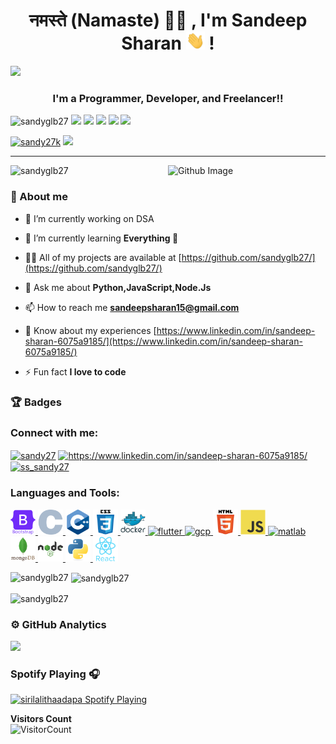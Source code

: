 <h1 align="center"> नमस्ते (Namaste) 🙏🏻 , I'm Sandeep Sharan <img src="https://raw.githubusercontent.com/ABSphreak/ABSphreak/master/gifs/Hi.gif" width="30px"> ! </h1>
<!-- <img src="https://user-images.githubusercontent.com/54361799/108709847-4409a300-7539-11eb-8481-274ec80833a1.png" style='margin-right:"1200px";margin-left:250px;'/> -->
<img src="https://raw.githubusercontent.com/halfrost/halfrost/master/icons/header_.png"/>
<h3 align="center">I'm a Programmer, Developer, and Freelancer!!</h3>

<p>
    <img src="https://komarev.com/ghpvc/?username=sandyglb27&label=Profile%20views&color=0e75b6&style=flat" alt="sandyglb27" />
    <a href="https://github.com/sandyglb27/"><img src="https://img.shields.io/github/followers/sandyglb27?color=%234CC61E&label=GitHub%20Followers%20%3A"/></a>
    <a href="https://github.com/sandyglb27?tab=repositories"><img src="https://badges.frapsoft.com/os/v2/open-source.svg?v=103"/></a>
    <a href="mailto:sandeepsharan15@gmail.com?subject=[GitHub]%20🔥%20Ask%20me%20anything&body=Hello%20sandyglb27 :wave:,%2C%0A%0AI am%20sending%20you%20this%20mail%20after%20seeing%20your%20GitHub profile%20to..."><img src="https://img.shields.io/badge/Ask%20me-anything-1abc9c.svg"/></a>
    <img src="https://img.shields.io/badge/Os-Debian-a80030"/>
    <img src="https://camo.githubusercontent.com/c1a01ddb58e7b6923314da9ad1142f993a25ffc8d31183bc1ffe66ea386697af/68747470733a2f2f696d672e736869656c64732e696f2f62616467652f666f6375732d46756c6c537461636b2d627269676874677265656e" />
  </p>


<p align="left"> 
<a href="https://twitter.com/sandy27k" target="blank"><img src="https://img.shields.io/twitter/follow/sandy27k?logo=twitter&style=for-the-badge" alt="sandy27k" /></a>
<a href="https://www.linkedin.com/in/sandeep-sharan-6075a9185/"><img src="https://img.shields.io/badge/-sandeep%20sharan-6075a9185/?style=for-the-badge&logo=Linkedin&logoColor=white"/></a>
</p>

<hr><img width="50%" align="right" alt="Github Image" src="https://raw.githubusercontent.com/onimur/.github/master/.resources/git-header.svg" />

<p align="left"> <img src="https://komarev.com/ghpvc/?username=sandyglb27&label=Profile%20views&color=0e75b6&style=flat" alt="sandyglb27" /> </p>

<h3> 🧑 About me </h3>

- 🔭 I’m currently working on DSA

- 🌱 I’m currently learning **Everything 🤣**

- 👨‍💻 All of my projects are available at [https://github.com/sandyglb27/](https://github.com/sandyglb27/)

- 💬 Ask me about **Python,JavaScript,Node.Js**

- 📫 How to reach me **sandeepsharan15@gmail.com**

- 📄 Know about my experiences [https://www.linkedin.com/in/sandeep-sharan-6075a9185/](https://www.linkedin.com/in/sandeep-sharan-6075a9185/)

- ⚡ Fun fact **I love to code**

<h3> 🏆 Badges </h3>

<h3 align="left">Connect with me:</h3>
<p align="left">
<a href="https://dev.to/sandy27" target="blank"><img align="center" src="https://cdn.jsdelivr.net/npm/simple-icons@3.0.1/icons/dev-dot-to.svg" alt="sandy27" height="30" width="40" /></a>
<a href="https://linkedin.com/in/https://www.linkedin.com/in/sandeep-sharan-6075a9185/" target="blank"><img align="center" src="https://cdn.jsdelivr.net/npm/simple-icons@3.0.1/icons/linkedin.svg" alt="https://www.linkedin.com/in/sandeep-sharan-6075a9185/" height="30" width="40" /></a>
<a href="https://instagram.com/ss_sandy27" target="blank"><img align="center" src="https://cdn.jsdelivr.net/npm/simple-icons@3.0.1/icons/instagram.svg" alt="ss_sandy27" height="30" width="40" /></a>
</p>

<h3 align="left">Languages and Tools:</h3>
<p align="left"> <a href="https://getbootstrap.com" target="_blank"> <img src="https://raw.githubusercontent.com/devicons/devicon/master/icons/bootstrap/bootstrap-plain-wordmark.svg" alt="bootstrap" width="40" height="40"/> </a> <a href="https://www.cprogramming.com/" target="_blank"> <img src="https://raw.githubusercontent.com/devicons/devicon/master/icons/c/c-original.svg" alt="c" width="40" height="40"/> </a> <a href="https://www.w3schools.com/cpp/" target="_blank"> <img src="https://raw.githubusercontent.com/devicons/devicon/master/icons/cplusplus/cplusplus-original.svg" alt="cplusplus" width="40" height="40"/> </a> <a href="https://www.w3schools.com/css/" target="_blank"> <img src="https://raw.githubusercontent.com/devicons/devicon/master/icons/css3/css3-original-wordmark.svg" alt="css3" width="40" height="40"/> </a> <a href="https://www.docker.com/" target="_blank"> <img src="https://raw.githubusercontent.com/devicons/devicon/master/icons/docker/docker-original-wordmark.svg" alt="docker" width="40" height="40"/> </a> <a href="https://flutter.dev" target="_blank"> <img src="https://www.vectorlogo.zone/logos/flutterio/flutterio-icon.svg" alt="flutter" width="40" height="40"/> </a> <a href="https://cloud.google.com" target="_blank"> <img src="https://www.vectorlogo.zone/logos/google_cloud/google_cloud-icon.svg" alt="gcp" width="40" height="40"/> </a> <a href="https://www.w3.org/html/" target="_blank"> <img src="https://raw.githubusercontent.com/devicons/devicon/master/icons/html5/html5-original-wordmark.svg" alt="html5" width="40" height="40"/> </a> <a href="https://developer.mozilla.org/en-US/docs/Web/JavaScript" target="_blank"> <img src="https://raw.githubusercontent.com/devicons/devicon/master/icons/javascript/javascript-original.svg" alt="javascript" width="40" height="40"/> </a> <a href="https://www.mathworks.com/" target="_blank"> <img src="https://raw.githubusercontent.com/simple-icons/simple-icons/master/icons/mathworks.svg" alt="matlab" width="40" height="40"/> </a> <a href="https://www.mongodb.com/" target="_blank"> <img src="https://raw.githubusercontent.com/devicons/devicon/master/icons/mongodb/mongodb-original-wordmark.svg" alt="mongodb" width="40" height="40"/> </a> <a href="https://nodejs.org" target="_blank"> <img src="https://raw.githubusercontent.com/devicons/devicon/master/icons/nodejs/nodejs-original-wordmark.svg" alt="nodejs" width="40" height="40"/> </a> <a href="https://www.python.org" target="_blank"> <img src="https://raw.githubusercontent.com/devicons/devicon/master/icons/python/python-original.svg" alt="python" width="40" height="40"/> </a> <a href="https://reactjs.org/" target="_blank"> <img src="https://raw.githubusercontent.com/devicons/devicon/master/icons/react/react-original-wordmark.svg" alt="react" width="40" height="40"/> </a> </p>

<p><img align="left" src="https://github-readme-stats.vercel.app/api/top-langs?username=sandyglb27&show_icons=true&locale=en&layout=compact" alt="sandyglb27" /></p>

<p>&nbsp;<img align="center" src="https://github-readme-stats.vercel.app/api?username=sandyglb27&show_icons=true&locale=en" alt="sandyglb27" /></p>

<p><img align="center" src="https://github-readme-streak-stats.herokuapp.com/?user=sandyglb27&" alt="sandyglb27" /></p>

<h3> ⚙️  GitHub Analytics </h3>
<img src="https://activity-graph.herokuapp.com/graph?username=sandyglb27&show_icons=true&count_private=true&area=true&&color=333333&line=ABD6DFFF&point=89ABE3FF&hide_border=true" />

### Spotify Playing 🎧

[<img src="https://now-playing-codestackr.vercel.app/api/spotify-playing" alt="sirilalithaadapa Spotify Playing" width="350" autoplay />](https://open.spotify.com/track/0RGp4KA9wvndxqPIWoKwnD)


**Visitors Count**  
![VisitorCount](https://profile-counter.glitch.me/{sandyglb27}/count.svg)
